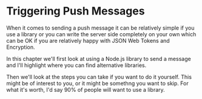 ---
---
# Triggering Push Messages

When it comes to sending a push message it can be relatively simple if you use
a library or you can write the server side completely on your own which can be
OK if you are relatively happy with JSON Web Tokens and Encryption.

In this chapter we'll first look at using a Node.js library to send a message
and I'll highlight where you can find alternative libraries.

Then we'll look at the steps you can take if you want to do it yourself. This
might be of interest to you, or it might be somethng you want to skip. For what
it's worth, I'd say 90% of people will want to use a library.
